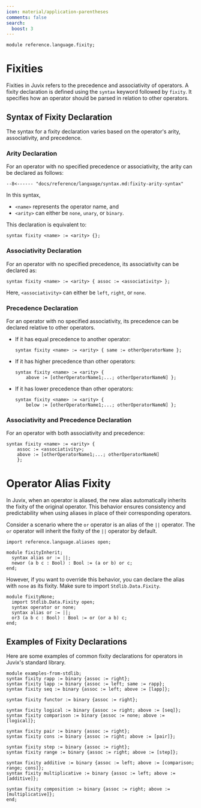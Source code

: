 ```yaml
---
icon: material/application-parentheses
comments: false
search:
  boost: 3
---
```


```juvix hide
module reference.language.fixity;
```

# Fixities

Fixities in Juvix refers to the precedence and associativity of operators. A
fixity declaration is defined using the `syntax` keyword followed by `fixity`.
It specifies how an operator should be parsed in relation to other operators.

## Syntax of Fixity Declaration

The syntax for a fixity declaration varies based on the operator's arity,
associativity, and precedence.

### Arity Declaration

For an operator with no specified precedence or associativity, the arity can be
declared as follows:

```text
--8<------ "docs/reference/language/syntax.md:fixity-arity-syntax"
```

In this syntax,

- `<name>` represents the operator name, and
- `<arity>` can either be `none`, `unary`, or `binary`.

This declaration is equivalent to:

```text
syntax fixity <name> := <arity> {};
```

### Associativity Declaration

For an operator with no specified precedence, its associativity can be declared
as:

```text
syntax fixity <name> := <arity> { assoc := <associativity> };
```

Here, `<associativity>` can either be `left`, `right`, or `none`.

### Precedence Declaration

For an operator with no specified associativity, its precedence can be declared
relative to other operators.

- If it has equal precedence to another operator:

  ```text
  syntax fixity <name> := <arity> { same := otherOperatorName };
  ```

- If it has higher precedence than other operators:

  ```text
  syntax fixity <name> := <arity> {
      above := [otherOperatorName1;...; otherOperatorNameN] };
  ```

- If it has lower precedence than other operators:

  ```text
  syntax fixity <name> := <arity> {
      below := [otherOperatorName1;...; otherOperatorNameN] };
  ```

### Associativity and Precedence Declaration

For an operator with both associativity and precedence:

```text
syntax fixity <name> := <arity> {
    assoc := <associativity>;
    above := [otherOperatorName1;...; otherOperatorNameN]
    };
```

# Operator Alias Fixity

In Juvix, when an operator is aliased, the new alias automatically inherits the
fixity of the original operator. This behavior ensures consistency and
predictability when using aliases in place of their corresponding operators.

Consider a scenario where the `or` operator is an alias of the `||` operator.
The `or` operator will inherit the fixity of the `||` operator by default.

```juvix hide
import reference.language.aliases open;
```

```juvix extract-module-statements
module fixityInherit;
  syntax alias or := ||;
  newor (a b c : Bool) : Bool := (a or b) or c;
end;
```

However, if you want to override this behavior, you can declare the alias with
`none` as its fixity. Make sure to import `Stdlib.Data.Fixity`.   

```juvix extract-module-statements
module fixityNone;
  import Stdlib.Data.Fixity open;
  syntax operator or none;
  syntax alias or := ||;
  or3 (a b c : Bool) : Bool := or (or a b) c;
end;
```

## Examples of Fixity Declarations

Here are some examples of common fixity declarations for operators in Juvix's
standard library.

```juvix extract-module-statements
module examples-from-stdlib;
syntax fixity rapp := binary {assoc := right};
syntax fixity lapp := binary {assoc := left; same := rapp};
syntax fixity seq := binary {assoc := left; above := [lapp]};

syntax fixity functor := binary {assoc := right};

syntax fixity logical := binary {assoc := right; above := [seq]};
syntax fixity comparison := binary {assoc := none; above := [logical]};

syntax fixity pair := binary {assoc := right};
syntax fixity cons := binary {assoc := right; above := [pair]};

syntax fixity step := binary {assoc := right};
syntax fixity range := binary {assoc := right; above := [step]};

syntax fixity additive := binary {assoc := left; above := [comparison; range; cons]};
syntax fixity multiplicative := binary {assoc := left; above := [additive]};

syntax fixity composition := binary {assoc := right; above := [multiplicative]};
end;
```
